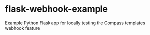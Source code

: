 # flask-webhook-example
 Example Python Flask app for locally testing the Compass templates webhook feature
